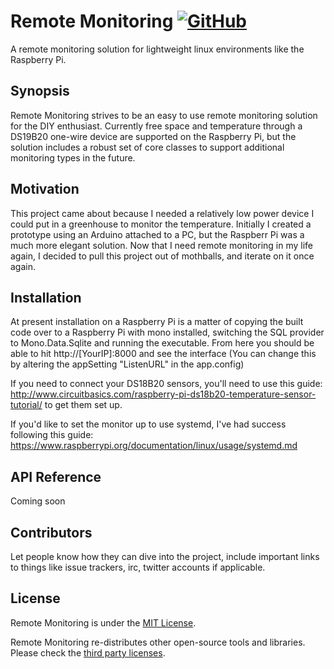 # Remote Monitoring  [![GitHub](https://img.shields.io/github/license/capitoljay/remotemonitoring)](https://github.com/capitoljay/RemoteMonitoring/blob/master/LICENSE)
A remote monitoring solution for lightweight linux environments like the Raspberry Pi.

## Synopsis

Remote Monitoring strives to be an easy to use remote monitoring solution for the DIY enthusiast.  Currently free space and temperature through a DS19B20 one-wire device are supported on the Raspberry Pi, but the solution includes a robust set of core classes to support additional monitoring types in the future.

## Motivation

This project came about because I needed a relatively low power device I could put in a greenhouse to monitor the temperature.  Initially I created a prototype using an Arduino attached to a PC, but the Raspberr Pi was a much more elegant solution.  Now that I need remote monitoring in my life again, I decided to pull this project out of mothballs, and iterate on it once again.

## Installation

At present installation on a Raspberry Pi is a matter of copying the built code over to a Raspberry Pi with mono installed, switching the SQL provider to Mono.Data.Sqlite and running the executable.  From here you should be able to hit http://[YourIP]:8000 and see the interface (You can change this by altering the appSetting "ListenURL" in the app.config)

If you need to connect your DS18B20 sensors, you'll need to use this guide:  http://www.circuitbasics.com/raspberry-pi-ds18b20-temperature-sensor-tutorial/ to get them set up.

If you'd like to set the monitor up to use systemd, I've had success following this guide:  https://www.raspberrypi.org/documentation/linux/usage/systemd.md

## API Reference

Coming soon

## Contributors

Let people know how they can dive into the project, include important links to things like issue trackers, irc, twitter accounts if applicable.

## License

Remote Monitoring is under the [MIT License](LICENSE).

Remote Monitoring re-distributes other open-source tools and libraries. Please check the [third party licenses](REDISTRIBUTED.md).
